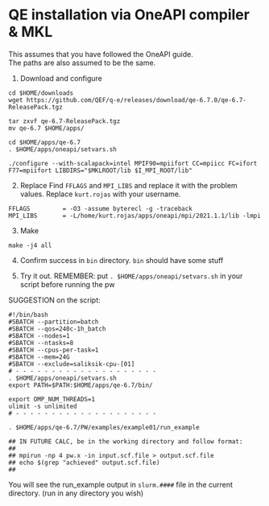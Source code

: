 # QE installation via OneAPI compiler & MKL


 This assumes that you have followed the OneAPI guide.   
 The paths are also assumed to be the same. 

1. Download and configure
```
cd $HOME/downloads
wget https://github.com/QEF/q-e/releases/download/qe-6.7.0/qe-6.7-ReleasePack.tgz

tar zxvf qe-6.7-ReleasePack.tgz
mv qe-6.7 $HOME/apps/

cd $HOME/apps/qe-6.7
. $HOME/apps/oneapi/setvars.sh

./configure --with-scalapack=intel MPIF90=mpiifort CC=mpiicc FC=ifort F77=mpiifort LIBDIRS="$MKLROOT/lib $I_MPI_ROOT/lib"
```

2. Replace
Find `FFLAGS` and `MPI_LIBS` and replace it with the problem values. Replace `kurt.rojas` with your username.
```
FFLAGS         = -O3 -assume byterecl -g -traceback  
MPI_LIBS       = -L/home/kurt.rojas/apps/oneapi/mpi/2021.1.1/lib -lmpi
```

3. Make
```
make -j4 all
```

4. Confirm success in `bin` directory. `bin` should have some stuff

5. Try it out.
REMEMBER: put `. $HOME/apps/oneapi/setvars.sh` in your script before running the pw

SUGGESTION on the script:

```
#!/bin/bash
#SBATCH --partition=batch
#SBATCH --qos=240c-1h_batch
#SBATCH --nodes=1
#SBATCH --ntasks=8
#SBATCH --cpus-per-task=1
#SBATCH --mem=24G
#SBATCH --exclude=saliksik-cpu-[01]
# - - - - - - - - - - - - - - - - - - - -
. $HOME/apps/oneapi/setvars.sh
export PATH=$PATH:$HOME/apps/qe-6.7/bin/

export OMP_NUM_THREADS=1
ulimit -s unlimited
# - - - - - - - - - - - - - - - - - - - -

. $HOME/apps/qe-6.7/PW/examples/example01/run_example

## IN FUTURE CALC, be in the working directory and follow format:
## 
## mpirun -np 4 pw.x -in input.scf.file > output.scf.file
## echo $(grep "achieved" output.scf.file) 
##
```

You will see the run_example output in `slurm.####` file in the current directory. (run in any directory you wish)


